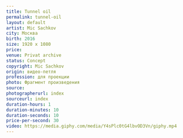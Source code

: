 ```yaml
---
title: Tunnel oil
permalink: tunnel-oil
layout: default
artist: Mic Sachkov
city: Москва
birth: 2016
size: 1920 x 1080
price:
venue: Privat archive
status: Concept
copyright: Mic Sachkov
origin: видео-петля
profession: для проекции
photo: Фрагмент произведения
source:
photographerurl: index
sourceurl: index
duration-hours: 1
duration-minutes: 10
duration-seconds: 10
price-per-second: 30
video: https://media.giphy.com/media/Y4sPlc0tG4lbvOD3Vn/giphy.mp4
---
```

